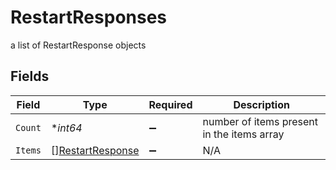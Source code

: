 # RestartResponses

a list of RestartResponse objects


## Fields

| Field                                                       | Type                                                        | Required                                                    | Description                                                 |
| ----------------------------------------------------------- | ----------------------------------------------------------- | ----------------------------------------------------------- | ----------------------------------------------------------- |
| `Count`                                                     | **int64*                                                    | :heavy_minus_sign:                                          | number of items present in the items array                  |
| `Items`                                                     | [][RestartResponse](../../models/shared/restartresponse.md) | :heavy_minus_sign:                                          | N/A                                                         |